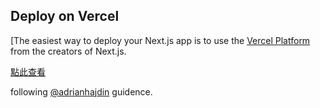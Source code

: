## Deploy on Vercel

[The easiest way to deploy your Next.js app is to use the [Vercel Platform](https://vercel.com/new?utm_medium=default-template&filter=next.js&utm_source=create-next-app&utm_campaign=create-next-app-readme) from the creators of Next.js.

[點此查看](https://threads-pi-seven.vercel.app/)

following [@adrianhajdin](https://github.com/adrianhajdin) guidence.
